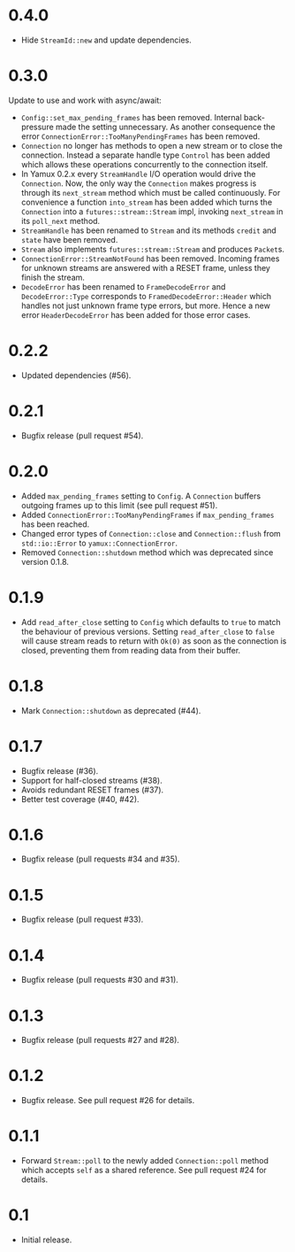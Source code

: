 # 0.4.0

- Hide `StreamId::new` and update dependencies.

# 0.3.0

Update to use and work with async/await:

- `Config::set_max_pending_frames` has been removed. Internal back-pressure
  made the setting unnecessary. As another consequence the error
  `ConnectionError::TooManyPendingFrames` has been removed.
- `Connection` no longer has methods to open a new stream or to close the
  connection. Instead a separate handle type `Control` has been added which
  allows these operations concurrently to the connection itself.
- In Yamux 0.2.x every `StreamHandle` I/O operation would drive the
  `Connection`. Now, the only way the `Connection` makes progress is through
  its `next_stream` method which must be called continuously. For convenience
  a function `into_stream` has been added which turns the `Connection` into
  a `futures::stream::Stream` impl, invoking `next_stream` in its `poll_next`
  method.
- `StreamHandle` has been renamed to `Stream` and its methods `credit` and
  `state` have been removed.
- `Stream` also implements `futures::stream::Stream` and produces `Packet`s.
- `ConnectionError::StreamNotFound` has been removed. Incoming frames for
  unknown streams are answered with a RESET frame, unless they finish the
  stream.
- `DecodeError` has been renamed to `FrameDecodeError` and `DecodeError::Type`
  corresponds to `FramedDecodeError::Header` which handles not just unknown
  frame type errors, but more. Hence a new error `HeaderDecodeError` has been
  added for those error cases.

# 0.2.2

- Updated dependencies (#56).

# 0.2.1

- Bugfix release (pull request #54).

# 0.2.0

- Added `max_pending_frames` setting to `Config`. A `Connection` buffers outgoing
  frames up to this limit (see pull request #51).
- Added `ConnectionError::TooManyPendingFrames` if `max_pending_frames` has been reached.
- Changed error types of `Connection::close` and `Connection::flush` from `std::io::Error`
  to `yamux::ConnectionError`.
- Removed `Connection::shutdown` method which was deprecated since version 0.1.8.

# 0.1.9

- Add `read_after_close` setting to `Config` which defaults
  to `true` to match the behaviour of previous versions.
  Setting `read_after_close` to `false` will cause stream reads
  to return with `Ok(0)` as soon as the connection is closed,
  preventing them from reading data from their buffer.

# 0.1.8

- Mark `Connection::shutdown` as deprecated (#44).

# 0.1.7

- Bugfix release (#36).
- Support for half-closed streams (#38).
- Avoids redundant RESET frames (#37).
- Better test coverage (#40, #42).

# 0.1.6

- Bugfix release (pull requests #34 and #35).

# 0.1.5

- Bugfix release (pull request #33).

# 0.1.4

- Bugfix release (pull requests #30 and #31).

# 0.1.3

- Bugfix release (pull requests #27 and #28).

# 0.1.2

- Bugfix release. See pull request #26 for details.

# 0.1.1

- Forward `Stream::poll` to the newly added `Connection::poll` method which accepts `self` as a
  shared reference. See pull request #24 for details.

# 0.1

- Initial release.
